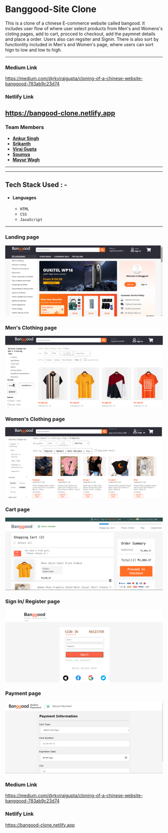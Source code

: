 # Banggood-Site Clone
This is a clone of a chinese E-commerce website called bangood. It includes user flow of where user select products from Men's and Womens's cloting pages, add to cart, procced 
to checkout, add the paymnet details and place a order. Users also can regsiter and Signin. There is also sort by functionlity included in Men's and Women's page, where users 
can sort hign to low and low to high.

---
### Medium Link
https://medium.com/@rkvirajgupta/cloning-of-a-chinese-website-banggood-783ab9c23d74

### Netlify Link

https://bangood-clone.netlify.app
---

### Team Members

- **[Ankur Singh](https://github.com/Ankur310)**
- **[Srikanth](https://github.com/sssrikanthhh)**
- **[Viraj Gupta](https://github.com/rkvirajgupta/)** 
- **[Soumya](https://github.com/Soumyaranjankalia)**
- **[Mayur Wagh](https://github.com/Mayurwagh98)**

---

---

## Tech Stack Used : -

- #### Languages
  - `HTML`
  - `CSS`
  - `JavaScript`

---


### Landing page

![](/website-pictures/landing-page.png)

### Men's Clothing page

![](/website-pictures/mens-page.png)

### Women's Clothing page

![](/website-pictures/womens-page.png)

### Cart page

![](/website-pictures/cart-page.png)

### Sign In/ Register page

![](/website-pictures/register-page.png)

### Payment page

![](/website-pictures/payment-page.png)

### Medium Link
https://medium.com/@rkvirajgupta/cloning-of-a-chinese-website-banggood-783ab9c23d74

### Netlify Link

https://bangood-clone.netlify.app
